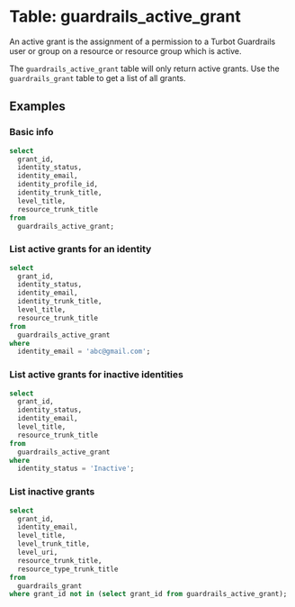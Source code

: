 # Table: guardrails_active_grant

An active grant is the assignment of a permission to a Turbot Guardrails user or group on a resource or resource group which is active.  

The `guardrails_active_grant` table will only return active grants.  Use the `guardrails_grant` table to get a list of all grants.

## Examples

### Basic info

```sql
select
  grant_id,
  identity_status,
  identity_email,
  identity_profile_id,
  identity_trunk_title,
  level_title,
  resource_trunk_title
from
  guardrails_active_grant;
```

### List active grants for an identity

```sql
select
  grant_id,
  identity_status,
  identity_email,
  identity_trunk_title,
  level_title,
  resource_trunk_title
from
  guardrails_active_grant
where
  identity_email = 'abc@gmail.com';
```

### List active grants for inactive identities

```sql
select
  grant_id,
  identity_status,
  identity_email,
  level_title,
  resource_trunk_title
from
  guardrails_active_grant
where
  identity_status = 'Inactive';
```

### List inactive grants

```sql
select 
  grant_id, 
  identity_email,
  level_title,
  level_trunk_title,
  level_uri,
  resource_trunk_title,
  resource_type_trunk_title
from 
  guardrails_grant 
where grant_id not in (select grant_id from guardrails_active_grant);
```
